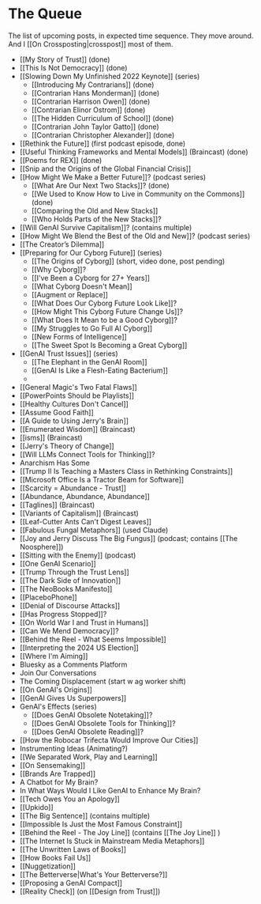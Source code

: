 # The Queue

The list of upcoming posts, in expected time sequence. They move around. And I [[On Crossposting|crosspost]] most of them. 

- [[My Story of Trust]] (done) 
- [[This Is Not Democracy]] (done) 
- [[Slowing Down My Unfinished 2022 Keynote]] (series) 
	- [[Introducing My Contrarians]] (done) 
	- [[Contrarian Hans Monderman]] (done) 
	- [[Contrarian Harrison Owen]] (done) 
	- [[Contrarian Elinor Ostrom]] (done) 
	- [[The Hidden Curriculum of School]] (done) 
	- [[Contrarian John Taylor Gatto]] (done) 
	- [[Contrarian Christopher Alexander]] (done) 
- [[Rethink the Future]] (first podcast episode, done) 
- [[Useful Thinking Frameworks and Mental Models]] (Braincast) (done) 
- [[Poems for REX]] (done) 
- [[Snip and the Origins of the Global Financial Crisis]] 
- [[How Might We Make a Better Future]]? (podcast series) 
	- [[What Are Our Next Two Stacks]]? (done) 
	- [[We Used to Know How to Live in Community on the Commons]] (done) 
	- [[Comparing the Old and New Stacks]] 
	- [[Who Holds Parts of the New Stacks]]? 
- [[Will GenAI Survive Capitalism]]? (contains multiple) 
- [[How Might We Blend the Best of the Old and New]]? (podcast series) 
- [[The Creator’s Dilemma]] 
- [[Preparing for Our Cyborg Future]] (series)
	- [[The Origins of Cyborg]] (short, video done, post pending)
	- [[Why Cyborg]]? 
	- [[I've Been a Cyborg for 27+ Years]] 
	- [[What Cyborg Doesn't Mean]] 
	- [[Augment or Replace]] 
	- [[What Does Our Cyborg Future Look Like]]?
	- [[How Might This Cyborg Future Change Us]]?
	- [[What Does It Mean to be a Good Cyborg]]? 
	- [[My Struggles to Go Full AI Cyborg]] 
	- [[New Forms of Intelligence]] 
	- [[The Sweet Spot Is Becoming a Great Cyborg]] 
- [[GenAI Trust Issues]] (series) 
	- [[The Elephant in the GenAI Room]] 
	- [[GenAI Is Like a Flesh-Eating Bacterium]] 
	- 
- [[General Magic's Two Fatal Flaws]] 
- [[PowerPoints Should be Playlists]] 
- [[Healthy Cultures Don't Cancel]] 
- [[Assume Good Faith]] 
- [[A Guide to Using Jerry's Brain]] 
- [[Enumerated Wisdom]] (Braincast) 
- [[isms]] (Braincast) 
- [[Jerry's Theory of Change]] 
- [[Will LLMs Connect Tools for Thinking]]? 
- Anarchism Has Some  
- [[Trump II Is Teaching a Masters Class in Rethinking Constraints]] 
- [[Microsoft Office Is a Tractor Beam for Software]] 
- [[Scarcity = Abundance - Trust]] 
- [[Abundance, Abundance, Abundance]] 
- [[Taglines]] (Braincast) 
- [[Variants of Capitalism]] (Braincast) 
- [[Leaf-Cutter Ants Can't Digest Leaves]] 
- [[Fabulous Fungal Metaphors]] (used Claude) 
- [[Joy and Jerry Discuss The Big Fungus]] (podcast; contains [[The Noosphere]]) 
- [[Sitting with the Enemy]] (podcast) 
- [[One GenAI Scenario]] 
- [[Trump Through the Trust Lens]] 
- [[The Dark Side of Innovation]] 
- [[The NeoBooks Manifesto]] 
- [[PlaceboPhone]] 
- [[Denial of Discourse Attacks]] 
- [[Has Progress Stopped]]? 
- [[On World War I and Trust in Humans]] 
- [[Can We Mend Democracy]]? 
- [[Behind the Reel - What Seems Impossible]] 
- [[Interpreting the 2024 US Election]] 
- [[Where I'm Aiming]] 
- Bluesky as a Comments Platform 
- Join Our Conversations 
- The Coming Displacement (start w ag worker shift)
- [[On GenAI's Origins]] 
- [[GenAI Gives Us Superpowers]] 
- GenAI's Effects (series) 
	- [[Does GenAI Obsolete Notetaking]]? 
	- [[Does GenAI Obsolete Tools for Thinking]]? 
	- [[Does GenAI Obsolete Reading]]? 
- [[How the Robocar Trifecta Would Improve Our Cities]] 
- Instrumenting Ideas (Animating?) 
- [[We Separated Work, Play and Learning]] 
- [[On Sensemaking]] 
- [[Brands Are Trapped]] 
- A Chatbot for My Brain? 
- In What Ways Would I Like GenAI to Enhance My Brain? 
- [[Tech Owes You an Apology]] 
- [[Upkido]] 
- [[The Big Sentence]] (contains multiple) 
- [[Impossible Is Just the Most Famous Constraint]] 
- [[Behind the Reel - The Joy Line]] (contains [[The Joy Line]] ) 
- [[The Internet Is Stuck in Mainstream Media Metaphors]] 
- [[The Unwritten Laws of Books]] 
- [[How Books Fail Us]] 
- [[Nuggetization]] 
- [[The Betterverse|What's Your Betterverse?]] 
- [[Proposing a GenAI Compact]] 
- [[Reality Check]] (on [[Design from Trust]]) 